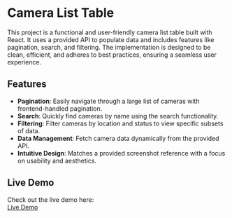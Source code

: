 # Camera List Table

This project is a functional and user-friendly camera list table built with React. It uses a provided API to populate data and includes features like pagination, search, and filtering. The implementation is designed to be clean, efficient, and adheres to best practices, ensuring a seamless user experience.

## Features

- **Pagination**: Easily navigate through a large list of cameras with frontend-handled pagination.
- **Search**: Quickly find cameras by name using the search functionality.
- **Filtering**: Filter cameras by location and status to view specific subsets of data.
- **Data Management**: Fetch camera data dynamically from the provided API.
- **Intuitive Design**: Matches a provided screenshot reference with a focus on usability and aesthetics.

## Live Demo

Check out the live demo here:  
[Live Demo](https://ankiitm2.github.io/CCTV-API/)
